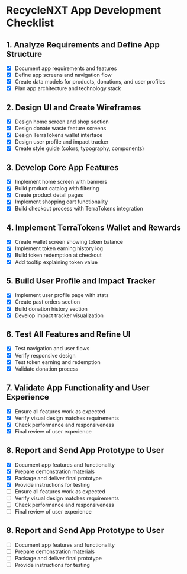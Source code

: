 # RecycleNXT App Development Checklist

## 1. Analyze Requirements and Define App Structure
- [x] Document app requirements and features
- [x] Define app screens and navigation flow
- [x] Create data models for products, donations, and user profiles
- [x] Plan app architecture and technology stack

## 2. Design UI and Create Wireframes
- [x] Design home screen and shop section
- [x] Design donate waste feature screens
- [x] Design TerraTokens wallet interface
- [x] Design user profile and impact tracker
- [x] Create style guide (colors, typography, components)

## 3. Develop Core App Features
- [x] Implement home screen with banners
- [x] Build product catalog with filtering
- [x] Create product detail pages
- [x] Implement shopping cart functionality
- [x] Build checkout process with TerraTokens integration

## 4. Implement TerraTokens Wallet and Rewards
- [x] Create wallet screen showing token balance
- [x] Implement token earning history log
- [x] Build token redemption at checkout
- [x] Add tooltip explaining token value

## 5. Build User Profile and Impact Tracker
- [x] Implement user profile page with stats
- [x] Create past orders section
- [x] Build donation history section
- [x] Develop impact tracker visualization

## 6. Test All Features and Refine UI
- [x] Test navigation and user flows
- [x] Verify responsive design
- [x] Test token earning and redemption
- [x] Validate donation process

## 7. Validate App Functionality and User Experience
- [x] Ensure all features work as expected
- [x] Verify visual design matches requirements
- [x] Check performance and responsiveness
- [x] Final review of user experience

## 8. Report and Send App Prototype to User
- [x] Document app features and functionality
- [x] Prepare demonstration materials
- [x] Package and deliver final prototype
- [x] Provide instructions for testing
- [ ] Ensure all features work as expected
- [ ] Verify visual design matches requirements
- [ ] Check performance and responsiveness
- [ ] Final review of user experience

## 8. Report and Send App Prototype to User
- [ ] Document app features and functionality
- [ ] Prepare demonstration materials
- [ ] Package and deliver final prototype
- [ ] Provide instructions for testing
